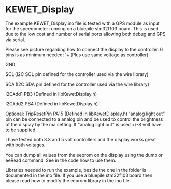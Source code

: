 # KEWET_Display

The example KEWET_Display.ino file is tested with a GPS module as input for the speedometer running on a bluepile stm32f103 board. This is used due to the low cost and number of serial ports allowing both debug and GPS via serial.

Please see picture regarding how to connect the display to the controller.
6 pins is as minimum needed:
'+ (Plus use same voltage as controller)

GND

SCL (I2C SCL pin defined for the controller used via the wire library)

SDA (I2C SDA pin defined for the controller used via the wire library)

I2CAdd1 PB3 (Defined in libKewetDisplay.h)

I2CAdd2 PB4 (Defined in libKewetDisplay.h)


Optional:
TripResetPin PA15 (Defined in libKewetDisplay.h)
"analog light out" pin can be connected to a analog pin and be used to control the brightness of the display by the ma setting. 
If "analog light out" is used +/-8 volt have to be supplied

I have tested both 3.3 and 5 volt controllers and the display works great with both voltages.

You can dump all values from the eeprom on the display using the dump or eeRead command. See in the code how to use them.

Libraries needed to run the example, beside the one in the folder is documented in the ino file. If you use a bluepile stm32f103 board then please read how to modify the eeprom library in the ino file
 
